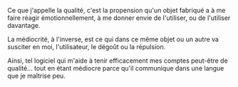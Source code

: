 Ce que j'appelle la qualité, c'est la propension qu'un objet fabriqué a à me faire réagir émotionnellement, à me donner envie de l'utiliser, ou de l'utiliser davantage.

La médiocrité, à l'inverse, est ce qui dans ce même objet ou un autre va susciter en moi, l'utilisateur, le dégoût ou la répulsion.

Ainsi, tel logiciel qui m'aide à tenir efficacement mes comptes peut-être de qualité… tout en étant médiocre parce qu'il communique dans une langue que je maîtrise peu.
